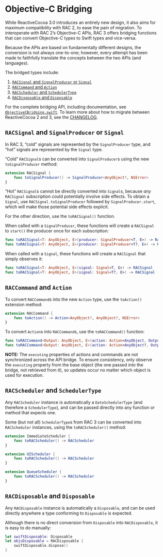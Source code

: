 # Objective-C Bridging

While ReactiveCocoa 3.0 introduces an entirely new design, it also aims for maximum compatibility with RAC 2, to ease the pain of migration. To interoperate with RAC 2’s Objective-C APIs, RAC 3 offers bridging functions that can convert Objective-C types to Swift types and vice-versa. 

Because the APIs are based on fundamentally different designs, the conversion is not always one-to-one; however, every attempt has been made to faithfully translate the concepts between the two APIs (and languages).

The bridged types include:

 1. [`RACSignal` and `SignalProducer` or `Signal`](#racsignal-and-signalproducer-or-signal)
 1. [`RACCommand` and `Action`](#raccommand-and-action)
 1. [`RACScheduler` and `SchedulerType`](#racscheduler-and-schedulertype)
 1. [`RACDisposable` and `Disposable`](#racdisposable-and-disposable)

For the complete bridging API, including documentation, see [`ObjectiveCBridging.swift`][ObjectiveCBridging]. To learn more about how to migrate between ReactiveCocoa 2 and 3, see the [CHANGELOG][].

## `RACSignal` and `SignalProducer` or `Signal`

In RAC 3, “cold” signals are represented by the `SignalProducer` type, and “hot” signals are represented by the `Signal` type.

“Cold” `RACSignal`s can be converted into `SignalProducer`s using the new `toSignalProducer` method:

```swift
extension RACSignal {
	func toSignalProducer() -> SignalProducer<AnyObject?, NSError>
}
```

“Hot” `RACSignal`s cannot be directly converted into `Signal`s, because _any_ `RACSignal` subscription could potentially involve side effects. To obtain a `Signal`, use `RACSignal.toSignalProducer` followed by `SignalProducer.start`, which will make those potential side effects explicit.

For the other direction, use the `toRACSignal()` function.

When called with a `SignalProducer`, these functions will create a `RACSignal` to `start()` the producer once for each subscription:

```swift
func toRACSignal<T: AnyObject, E>(producer: SignalProducer<T, E>) -> RACSignal
func toRACSignal<T: AnyObject, E>(producer: SignalProducer<T?, E>) -> RACSignal
```

When called with a `Signal`, these functions will create a `RACSignal` that simply observes it:

```swift
func toRACSignal<T: AnyObject, E>(signal: Signal<T, E>) -> RACSignal
func toRACSignal<T: AnyObject, E>(signal: Signal<T?, E>) -> RACSignal
```

## `RACCommand` and `Action`

To convert `RACCommand`s into the new `Action` type, use the `toAction()` extension method:

```swift
extension RACCommand {
	func toAction() -> Action<AnyObject?, AnyObject?, NSError>
}
```

To convert `Action`s into `RACCommand`s, use the `toRACCommand()` function:

```swift
func toRACCommand<Output: AnyObject, E>(action: Action<AnyObject, Output, E>) -> RACCommand
func toRACCommand<Output: AnyObject, E>(action: Action<AnyObject?, Output, E>) -> RACCommand
```

**NOTE:** The `executing` properties of actions and commands are not synchronized across the API bridge. To ensure consistency, only observe the `executing` property from the base object (the one passed _into_ the bridge, not retrieved from it), so updates occur no matter which object is used for execution.

## `RACScheduler` and `SchedulerType`

Any `RACScheduler` instance is automatically a `DateSchedulerType` (and therefore a `SchedulerType`), and can be passed directly into any function or method that expects one.

Some (but not all) `SchedulerType`s from RAC 3 can be converted into `RACScheduler` instances, using the `toRACScheduler()` method:

```swift
extension ImmediateScheduler {
	func toRACScheduler() -> RACScheduler
}

extension UIScheduler {
	func toRACScheduler() -> RACScheduler
}

extension QueueScheduler {
	func toRACScheduler() -> RACScheduler
}
```

## `RACDisposable` and `Disposable`

Any `RACDisposable` instance is automatically a `Disposable`, and can be used directly anywhere a type conforming to `Disposable` is expected.

Although there is no direct conversion from `Disposable` into `RACDisposable`, it is easy to do manually:

```swift
let swiftDisposable: Disposable
let objcDisposable = RACDisposable {
    swiftDisposable.dispose()
}
```

[CHANGELOG]: ../CHANGELOG.md
[ObjectiveCBridging]: ../ReactiveCocoa/Swift/ObjectiveCBridging.swift
